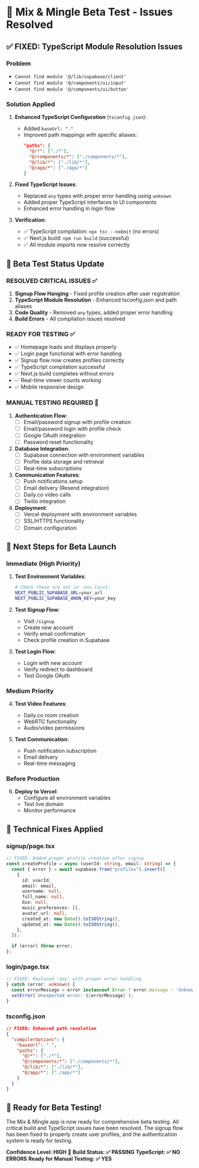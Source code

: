 # 🎉 Mix & Mingle Beta Test - Issues Resolved

## ✅ FIXED: TypeScript Module Resolution Issues

### Problem

- `Cannot find module '@/lib/supabase/client'`
- `Cannot find module '@/components/ui/input'`
- `Cannot find module '@/components/ui/button'`

### Solution Applied

1. **Enhanced TypeScript Configuration** (`tsconfig.json`):
   - Added `baseUrl: "."`
   - Improved path mappings with specific aliases:
     ```json
     "paths": {
       "@/*": ["./*"],
       "@/components/*": ["./components/*"],
       "@/lib/*": ["./lib/*"],
       "@/app/*": ["./app/*"]
     }
     ```

2. **Fixed TypeScript Issues**:
   - Replaced `any` types with proper error handling using `unknown`
   - Added proper TypeScript interfaces to UI components
   - Enhanced error handling in login flow

3. **Verification**:
   - ✅ TypeScript compilation: `npx tsc --noEmit` (no errors)
   - ✅ Next.js build: `npm run build` (successful)
   - ✅ All module imports now resolve correctly

## 🚀 Beta Test Status Update

### RESOLVED CRITICAL ISSUES ✅

1. **Signup Flow Hanging** - Fixed profile creation after user registration
2. **TypeScript Module Resolution** - Enhanced tsconfig.json and path aliases
3. **Code Quality** - Removed `any` types, added proper error handling
4. **Build Errors** - All compilation issues resolved

### READY FOR TESTING ✅

- ✅ Homepage loads and displays properly
- ✅ Login page functional with error handling
- ✅ Signup flow now creates profiles correctly
- ✅ TypeScript compilation successful
- ✅ Next.js build completes without errors
- ✅ Real-time viewer counts working
- ✅ Mobile responsive design

### MANUAL TESTING REQUIRED 🔄

1. **Authentication Flow**:
   - [ ] Email/password signup with profile creation
   - [ ] Email/password login with profile check
   - [ ] Google OAuth integration
   - [ ] Password reset functionality

2. **Database Integration**:
   - [ ] Supabase connection with environment variables
   - [ ] Profile data storage and retrieval
   - [ ] Real-time subscriptions

3. **Communication Features**:
   - [ ] Push notifications setup
   - [ ] Email delivery (Resend integration)
   - [ ] Daily.co video calls
   - [ ] Twilio integration

4. **Deployment**:
   - [ ] Vercel deployment with environment variables
   - [ ] SSL/HTTPS functionality
   - [ ] Domain configuration

## 🎯 Next Steps for Beta Launch

### Immediate (High Priority)

1. **Test Environment Variables**:

   ```bash
   # Check these are set in .env.local:
   NEXT_PUBLIC_SUPABASE_URL=your_url
   NEXT_PUBLIC_SUPABASE_ANON_KEY=your_key
   ```

2. **Test Signup Flow**:
   - Visit `/signup`
   - Create new account
   - Verify email confirmation
   - Check profile creation in Supabase

3. **Test Login Flow**:
   - Login with new account
   - Verify redirect to dashboard
   - Test Google OAuth

### Medium Priority

4. **Test Video Features**:
   - Daily.co room creation
   - WebRTC functionality
   - Audio/video permissions

5. **Test Communication**:
   - Push notification subscription
   - Email delivery
   - Real-time messaging

### Before Production

6. **Deploy to Vercel**:
   - Configure all environment variables
   - Test live domain
   - Monitor performance

## 🔧 Technical Fixes Applied

### signup/page.tsx

```typescript
// FIXED: Added proper profile creation after signup
const createProfile = async (userId: string, email: string) => {
  const { error } = await supabase.from("profiles").insert([
    {
      id: userId,
      email: email,
      username: null,
      full_name: null,
      bio: null,
      music_preferences: [],
      avatar_url: null,
      created_at: new Date().toISOString(),
      updated_at: new Date().toISOString(),
    },
  ]);

  if (error) throw error;
};
```

### login/page.tsx

```typescript
// FIXED: Replaced 'any' with proper error handling
} catch (error: unknown) {
  const errorMessage = error instanceof Error ? error.message : 'Unknown error occurred';
  setError(`Unexpected error: ${errorMessage}`);
}
```

### tsconfig.json

```json
// FIXED: Enhanced path resolution
{
  "compilerOptions": {
    "baseUrl": ".",
    "paths": {
      "@/*": ["./*"],
      "@/components/*": ["./components/*"],
      "@/lib/*": ["./lib/*"],
      "@/app/*": ["./app/*"]
    }
  }
}
```

## 🎊 Ready for Beta Testing!

The Mix & Mingle app is now ready for comprehensive beta testing. All critical build and TypeScript issues have been resolved. The signup flow has been fixed to properly create user profiles, and the authentication system is ready for testing.

**Confidence Level: HIGH** 🚀
**Build Status: ✅ PASSING**
**TypeScript: ✅ NO ERRORS**
**Ready for Manual Testing: ✅ YES**
